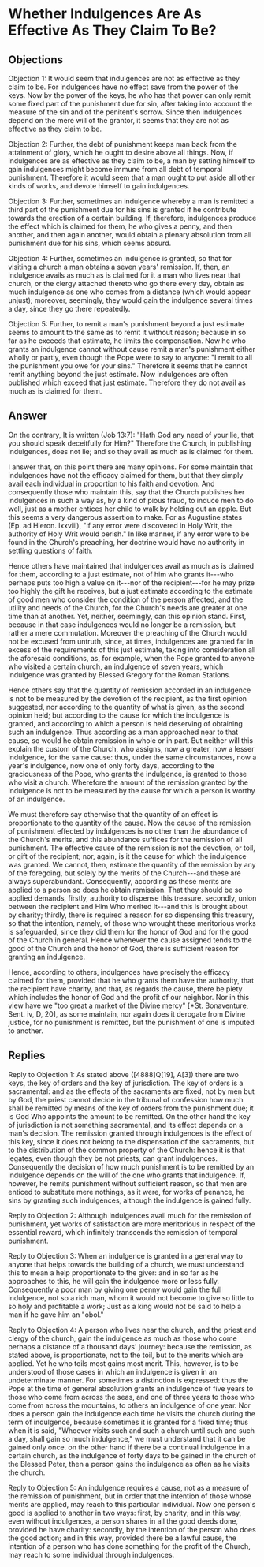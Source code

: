 # Whether Indulgences Are As Effective As They Claim To Be?

## Objections

Objection 1: It would seem that indulgences are not as effective as they claim to be. For indulgences have no effect save from the power of the keys. Now by the power of the keys, he who has that power can only remit some fixed part of the punishment due for sin, after taking into account the measure of the sin and of the penitent's sorrow. Since then indulgences depend on the mere will of the grantor, it seems that they are not as effective as they claim to be.

Objection 2: Further, the debt of punishment keeps man back from the attainment of glory, which he ought to desire above all things. Now, if indulgences are as effective as they claim to be, a man by setting himself to gain indulgences might become immune from all debt of temporal punishment. Therefore it would seem that a man ought to put aside all other kinds of works, and devote himself to gain indulgences.

Objection 3: Further, sometimes an indulgence whereby a man is remitted a third part of the punishment due for his sins is granted if he contribute towards the erection of a certain building. If, therefore, indulgences produce the effect which is claimed for them, he who gives a penny, and then another, and then again another, would obtain a plenary absolution from all punishment due for his sins, which seems absurd.

Objection 4: Further, sometimes an indulgence is granted, so that for visiting a church a man obtains a seven years' remission. If, then, an indulgence avails as much as is claimed for it a man who lives near that church, or the clergy attached thereto who go there every day, obtain as much indulgence as one who comes from a distance (which would appear unjust); moreover, seemingly, they would gain the indulgence several times a day, since they go there repeatedly.

Objection 5: Further, to remit a man's punishment beyond a just estimate seems to amount to the same as to remit it without reason; because in so far as he exceeds that estimate, he limits the compensation. Now he who grants an indulgence cannot without cause remit a man's punishment either wholly or partly, even though the Pope were to say to anyone: "I remit to all the punishment you owe for your sins." Therefore it seems that he cannot remit anything beyond the just estimate. Now indulgences are often published which exceed that just estimate. Therefore they do not avail as much as is claimed for them.

## Answer

On the contrary, It is written (Job 13:7): "Hath God any need of your lie, that you should speak deceitfully for Him?" Therefore the Church, in publishing indulgences, does not lie; and so they avail as much as is claimed for them.

I answer that, on this point there are many opinions. For some maintain that indulgences have not the efficacy claimed for them, but that they simply avail each individual in proportion to his faith and devotion. And consequently those who maintain this, say that the Church publishes her indulgences in such a way as, by a kind of pious fraud, to induce men to do well, just as a mother entices her child to walk by holding out an apple. But this seems a very dangerous assertion to make. For as Augustine states (Ep. ad Hieron. lxxviii), "if any error were discovered in Holy Writ, the authority of Holy Writ would perish." In like manner, if any error were to be found in the Church's preaching, her doctrine would have no authority in settling questions of faith.

Hence others have maintained that indulgences avail as much as is claimed for them, according to a just estimate, not of him who grants it---who perhaps puts too high a value on it---nor of the recipient---for he may prize too highly the gift he receives, but a just estimate according to the estimate of good men who consider the condition of the person affected, and the utility and needs of the Church, for the Church's needs are greater at one time than at another. Yet, neither, seemingly, can this opinion stand. First, because in that case indulgences would no longer be a remission, but rather a mere commutation. Moreover the preaching of the Church would not be excused from untruth, since, at times, indulgences are granted far in excess of the requirements of this just estimate, taking into consideration all the aforesaid conditions, as, for example, when the Pope granted to anyone who visited a certain church, an indulgence of seven years, which indulgence was granted by Blessed Gregory for the Roman Stations.

Hence others say that the quantity of remission accorded in an indulgence is not to be measured by the devotion of the recipient, as the first opinion suggested, nor according to the quantity of what is given, as the second opinion held; but according to the cause for which the indulgence is granted, and according to which a person is held deserving of obtaining such an indulgence. Thus according as a man approached near to that cause, so would he obtain remission in whole or in part. But neither will this explain the custom of the Church, who assigns, now a greater, now a lesser indulgence, for the same cause: thus, under the same circumstances, now a year's indulgence, now one of only forty days, according to the graciousness of the Pope, who grants the indulgence, is granted to those who visit a church. Wherefore the amount of the remission granted by the indulgence is not to be measured by the cause for which a person is worthy of an indulgence.

We must therefore say otherwise that the quantity of an effect is proportionate to the quantity of the cause. Now the cause of the remission of punishment effected by indulgences is no other than the abundance of the Church's merits, and this abundance suffices for the remission of all punishment. The effective cause of the remission is not the devotion, or toil, or gift of the recipient; nor, again, is it the cause for which the indulgence was granted. We cannot, then, estimate the quantity of the remission by any of the foregoing, but solely by the merits of the Church---and these are always superabundant. Consequently, according as these merits are applied to a person so does he obtain remission. That they should be so applied demands, firstly, authority to dispense this treasure. secondly, union between the recipient and Him Who merited it---and this is brought about by charity; thirdly, there is required a reason for so dispensing this treasury, so that the intention, namely, of those who wrought these meritorious works is safeguarded, since they did them for the honor of God and for the good of the Church in general. Hence whenever the cause assigned tends to the good of the Church and the honor of God, there is sufficient reason for granting an indulgence.

Hence, according to others, indulgences have precisely the efficacy claimed for them, provided that he who grants them have the authority, that the recipient have charity, and that, as regards the cause, there be piety which includes the honor of God and the profit of our neighbor. Nor in this view have we "too great a market of the Divine mercy" [*St. Bonaventure, Sent. iv, D, 20], as some maintain, nor again does it derogate from Divine justice, for no punishment is remitted, but the punishment of one is imputed to another.

## Replies

Reply to Objection 1: As stated above ([4888]Q[19], A[3]) there are two keys, the key of orders and the key of jurisdiction. The key of orders is a sacramental: and as the effects of the sacraments are fixed, not by men but by God, the priest cannot decide in the tribunal of confession how much shall be remitted by means of the key of orders from the punishment due; it is God Who appoints the amount to be remitted. On the other hand the key of jurisdiction is not something sacramental, and its effect depends on a man's decision. The remission granted through indulgences is the effect of this key, since it does not belong to the dispensation of the sacraments, but to the distribution of the common property of the Church: hence it is that legates, even though they be not priests, can grant indulgences. Consequently the decision of how much punishment is to be remitted by an indulgence depends on the will of the one who grants that indulgence. If, however, he remits punishment without sufficient reason, so that men are enticed to substitute mere nothings, as it were, for works of penance, he sins by granting such indulgences, although the indulgence is gained fully.

Reply to Objection 2: Although indulgences avail much for the remission of punishment, yet works of satisfaction are more meritorious in respect of the essential reward, which infinitely transcends the remission of temporal punishment.

Reply to Objection 3: When an indulgence is granted in a general way to anyone that helps towards the building of a church, we must understand this to mean a help proportionate to the giver: and in so far as he approaches to this, he will gain the indulgence more or less fully. Consequently a poor man by giving one penny would gain the full indulgence, not so a rich man, whom it would not become to give so little to so holy and profitable a work; Just as a king would not be said to help a man if he gave him an "obol."

Reply to Objection 4: A person who lives near the church, and the priest and clergy of the church, gain the indulgence as much as those who come perhaps a distance of a thousand days' journey: because the remission, as stated above, is proportionate, not to the toil, but to the merits which are applied. Yet he who toils most gains most merit. This, however, is to be understood of those cases in which an indulgence is given in an undeterminate manner. For sometimes a distinction is expressed: thus the Pope at the time of general absolution grants an indulgence of five years to those who come from across the seas, and one of three years to those who come from across the mountains, to others an indulgence of one year. Nor does a person gain the indulgence each time he visits the church during the term of indulgence, because sometimes it is granted for a fixed time; thus when it is said, "Whoever visits such and such a church until such and such a day, shall gain so much indulgence," we must understand that it can be gained only once. on the other hand if there be a continual indulgence in a certain church, as the indulgence of forty days to be gained in the church of the Blessed Peter, then a person gains the indulgence as often as he visits the church.

Reply to Objection 5: An indulgence requires a cause, not as a measure of the remission of punishment, but in order that the intention of those whose merits are applied, may reach to this particular individual. Now one person's good is applied to another in two ways: first, by charity; and in this way, even without indulgences, a person shares in all the good deeds done, provided he have charity: secondly, by the intention of the person who does the good action; and in this way, provided there be a lawful cause, the intention of a person who has done something for the profit of the Church, may reach to some individual through indulgences.